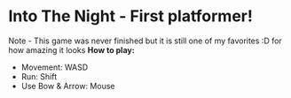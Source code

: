 ﻿# Into The Night - First platformer!
Note - This game was never finished but it is still one of my favorites :D for how amazing it looks
**How to play:** 
- Movement: WASD
- Run: Shift
- Use Bow & Arrow: Mouse
